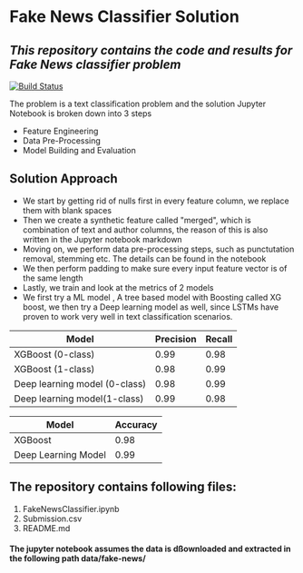 # Fake News Classifier Solution
## _This repository contains the code and results for Fake News classifier problem_

[![Build Status](https://travis-ci.org/joemccann/dillinger.svg?branch=master)](https://travis-ci.org/joemccann/dillinger)

The problem is a text classification problem and the solution Jupyter Notebook is broken down into 3 steps

- Feature Engineering
- Data Pre-Processing
- Model Building and Evaluation

## Solution Approach

- We start by getting rid of nulls first in every feature column, we replace them with blank spaces
- Then we create a synthetic feature called "merged", which is combination of text and author columns, the reason of this is also written in the Jupyter notebook markdown
- Moving on, we perform data pre-processing steps, such as punctutation removal, stemming etc. The details can be found in the notebook
- We then perform padding to make sure every input feature vector is of the same length
- Lastly, we train and look at the metrics of 2 models
- We first try a ML model , A tree based model with Boosting called XG boost, we then try a Deep learning model as well, since LSTMs have proven to work very well in text classification scenarios.




| Model | Precision | Recall
| ------ | ------ | ------ |
| XGBoost (0-class) |0.99   | 0.98 |
| XGBoost (1-class)| 0.98 |0.99 |
| Deep learning model (0-class) |0.98   | 0.99 |
| Deep learning model(1-class)| 0.99 |0.98 |


| Model | Accuracy 
| ------ | ------|
| XGBoost  |0.98   |
| Deep Learning Model  |0.99   |


## The repository contains following files:
1. FakeNewsClassifier.ipynb 
2. Submission.csv
3. README.md

#### The jupyter notebook assumes the data is dßownloaded and extracted in the following path data/fake-news/
